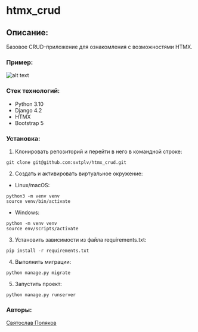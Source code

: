 # htmx_crud
## Описание:

Базовое CRUD-приложение для ознакомления с возможностями HTMX.

### Пример:
![alt text](https://i.postimg.cc/WjNJJzxW/example.png)

### Стек технологий:
* Python 3.10
* Django 4.2
* HTMX
* Bootstrap 5

### Установка:

1. Клонировать репозиторий и перейти в него в командной строке:
```
git clone git@github.com:svtplv/htmx_crud.git
```

2. Cоздать и активировать виртуальное окружение:
* Linux/macOS:
```
python3 -m venv venv
source venv/bin/activate
```
* Windows:
```
python -m venv venv
source env/scripts/activate
```

3. Установить зависимости из файла requirements.txt:
```
pip install -r requirements.txt
```

4. Выполнить миграции:
```
python manage.py migrate
```

5. Запустить проект:
```
python manage.py runserver
```

### Авторы:
[Святослав Поляков](https://github.com/svtplv)